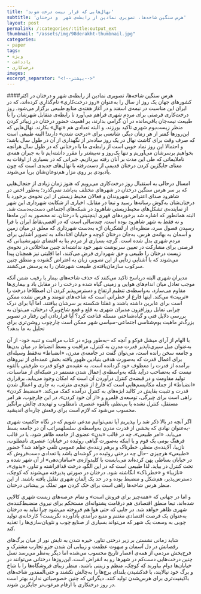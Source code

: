 ```yaml
---
title: 'نهال‌هایی که قرار نیست درخت شوند'
subtitle: 'هرس‌ سنگین شاخه‌ها، تصویری نمادین از رابطه‌ی شهر  و درختان'
layout: post
permalink: /:categories/:title:output_ext
thumbnail: "/assets/img/98derakht-thumbnail.jpg"
categories:
- paper
tags:
- ویژه
- یادداشت
- درخت‌کاری
images:
excerpt_separator: "<!--بیشتر-->"
---
```

####هرس‌ سنگین شاخه‌ها، تصویری نمادین از رابطه‌ی شهر  و درختان
در اکثر کشورهای جهان یک روز از سال را به‌‌عنوان «روز درخت‌کاری» نام‌گذاری کرده‌اند، که در ایران این مناسبت در نیمه‌ی اسفند و در آغاز هفته‌ی منابع طبیعی برگزار می‌شود. روز درخت‌کاری فرصتی برای مردم شهری فراهم می‌آورد تا رابطه‌ی متقابل شهرشان را با طبیعت نیمه‌جان باقی‌مانده در آن گرامی بدارند، بر اهمیت حضور درختان در زیباتر کردن منظر زیست‌بوم شهری تاکید بورزند، و البته تعدادی هم «نهال» بکارند. نهال‌هایی که این‌روزها کمتر از هر زمان دیگر، شانسی برای «درخت شدن» دارند! البته طبیعی است که صرف وقت برای کاشت نهال در یک روز ساده‌تر از نگهداری از آن در طول سال باشد؛ و احتمالا این روز نماد خوبی است از رابطه‌ی ما با درختانی که در طول سال هرآنچه بخواهیم برسرشان می‌آوریم و تنها یک‌روز و نه‌بیشتر را مقرر داشته‌ایم تا به جبران همه‌ی ناملایماتی که طی این مدت بر آنان رفته بپردازیم. جبرانی که در بسیاری از اوقات به معنای جایگزین کردن درختان قدیمی از دست‌رفته با نهال‌های جدیدی است که چون یادبودی بر روی مزار هم‌نوعان‌شان برپا می‌شوند.

امسال درحالی به استقبال روز درخت‌کاری می‌رویم که هنوز زمان زیادی از جنجال‌هایی که بر سر هرس سنگین درختان در شهرهای مختلف به‌پاشد نمی‌گذرد؛ به‌طور اخص در شاهرود صدای اعتراض شهروندان و فعالان محیط زیستی از این نحوه‌ی برخورد با درختان‌شان به‌گوش رسانه‌ها رسید و تبعا در مقابل، اخباری از شکایت شهرداری این شهر از نماینده‌ی تشکل‌های محیط‌زیستی شاهرود در شبکه‌های اجتماعی دست‌به‌دست ‌شد.  البته همانطور که اشاره شد برخورد‌های قهری‌ اینچنینی با درختان، نه محصور به این ماه‌ها و نه فقط به شهر شاهرود بوده است. چندسالی است که در اقصی‌نقاط ایران با فرا رسیدن فصول سرد، منظره‌ای از لشکریان ارّه به‌دست شهرداری که معلق در میان زمین و آسمان به بهانه‌ی هرس، به‌جان درختان کوچه و خیابان افتاده‌اند به تصویر آشنایی برای مردم شهری بدل شده است. گرچه بسیاری از مردم بنا به اقتضای شهرنشینانی که فرصتی برای مشارکت در تعیین سرنوشت شهر خود نداشته‌اند چنین مداخلاتی در نحوه‌ی زیست درختان را طبیعی و حق شهرداری فرض می‌کنند، اما اقلیتی نیز همچنان پیدا می‌شوند که با آشنایی زدایی از این تصویر، زبان به اعتراض گشوده و منطق چنین سرکوب سازمان‌یافته‌ی طبیعت شهرشان را به پرسش می‌کشند.

مدیران شهری‌ البته درپاسخ تاکید می‌کنند که حذف شاخه‌های بیمار یا رقیب ضمن آنکه موجب تعادل میان اندام‌های هوایی و زمینی گیاه شده و درخت را در مقابل باد و بیماری‌ها مقاوم می‌سازد، به‌واسطه‌ی تنظیم ارتفاع و دسترس‌پذیر کردن آن اصطلاحا درخت را «تربیت» می‌کند. اینها فارغ از خطراتی است که شاخه‌های تنومند و هرس نشده ممکن است برای عابرین داشته باشند و غفلتا شکسته بر سرشان بیافتند. اما آیا برای درک چرایی تمایل روزافزون مدیران شهری به قلع و قمع شاخ‌وبرگ درختان، می‌توان به بررسی دلایل فنی و گیاه‌شناختی مسئله قناعت کرد؟ آیا قراردادن این رفتار در تصویر بزرگ‌ترِ ماهیت‌ بوم‌شناسی اجتماعی-سیاسی شهر ممکن است چارچوب روشن‌تری برای تحلیل به ما بدهد؟

با الهام از آرای میشل فوکو و آنچه که –به‌طور ویژه در کتاب مراقبت و تنبیه خود- از آن به‌عنوان میل سیری‌ناپذیر قدرت مدرن به کنترل، مراقبت و بسط انضباط در میان بدن‌ها و جامعه سخن ‌رانده است، می‌توان گفت در جامعه‌ی مدرن، «انضباط» نه‌‌فقط وسیله‌ای برای اعمال قدرت که به‌صورت هدفی بنیادین ظهور یافته بخش عمده‌ای از نیروهای برآمده از قدرت را معطوف خود گردانده است. به عقیده‌ی فوکو قدرت ظرفیتی بالقوه نیست که به‌تصاحب درآید بلکه به‌واسطه‌ی اِعمال شدن مستمر در شبکه‌ای از مناسبات، تولید مقاومت و در قبضه‌ی کنترل در‌آوردن آن است که امکان وجود می‌یابد. برقراری «انضباط» از جمله مکانیسم‌هایی است که فارغ از نتیجه‌ی مترتب، به‌ جاری و اعمال شدن قدرت و تثبیت بقایش در کالبد ابژه‌های به کنترل درآمده کمک می‌کند. «منضبط کردن»‌ راهی است برای چیرگی، توسعه‌ی قلمرو و «از آن خود کردن». در این چارچوب، هر امر مستقل، کنترل نشده یا بی‌نظم، بالقوه عنصری نامطلوب و تهدیدی چالش برانگیز محسوب می‌شود که لازم است برای رفعش چاره‌ای اندیشید.

اگر آنچه در بالا ذکر شد را بپذیریم آیا نمی‌توانیم مدعی شویم که در نگاه حاکمیت شهری -به‌عنوان نهادی که بخشی از قدرت مدرن به‌واسطه‌ی سلسلهمراتب آن در جامعه بسط می‌یابد، «امر طبیعی»، چه در قالب «بدنِ» عضوی از جامعه ظاهر شود، یا در قالب فرهنگ بومی یک قوم و یا اینکه به‌صورت گیاهی روئیده در خیابان؛ عنصری نامطلوب، نازیبا، آلاینده‌ی منظر، خطرناک و برهم زننده‌ی نظم عمومی تلقی خواهد شد؟ حضور «طبیعی» هرچیزی -حال چه درختی روئیده در گوشه‌ای باشد یا تعدادی دست‌فروش که در خیابان بساطی پهن کرده‌اند می‌بایست با کلیدواژه‌ی «سامان‌دهی» از آن شهر شده و تحت کنترل در بیاید. لذا طبیعی است که در این الگو، درخت قدافراشته و تناور، «بدوی»، «نازیبا» و «خطرناک» انگاشته شود. درختان در صورتی پذیرفته می‌شوند که کوچک، دسترس‌پذیر، هم‌شکل و منضبط بوده و در حد یک اِلمان شهری تقلیل یافته باشند. از این منظر هرس شاخه‌ها راهی است برای حک کردن مهر تملک بر پیشانی درختان.

و اما در جهانی که «همه‌چیز برای فروش است» و تمام عرصه‌های زیست شهری کالایی شده‌اند، تبعا منطق اقتصادی هم درقامت پشتوانه‌ای مستحکم برای نیروی منضبط‌کننده‌ی شهری ظاهر خواهد شد. در جایی که حتی هوا هم فروخته می‌شود چرا نباید به درختان به‌عنوان یک فرصت اقتصادی مغتنم و منبع درآمدی بادآورده نگریست؟ کارخانه‌ی تولید چوبی به وسعت یک شهر که می‌تواند بسیاری از صنایع چوب و نئوپان‌‌سازی‌ها را تغذیه کند.

شاید زمانی نشستن بر زیر درختی تناور، خیره شدن به تابش نور از میان برگ‌های رقصانش در دل آسمان و مبهوت عظمت و زیبایی‌ آن شدن جزو تجارب مشترک و فرح‌بخش مردمی از همه‌ی اعصار تاریخ محسوب می‌شده اما دیگر به‌نظر می‌رسد نسل چنین درخت‌هایی دست‌کم در شهرها رو به انقراض است. این‌روزها درختانی می‌توانند در خیابان‌ها دوام بیاورند که کوچک، منظم و زینتی باشند، منظر زیبای فروشگاه‌ها را با شاخ و برگ خود نیالایند، با قدکشیدن بلندای برج‌ها را به‌چالش نکشند و حتی‌المقدور شاخه‌های باکیفیت‌تری برای هرس‌شدن تولید کنند. دیگرانی که چنین خصوصیاتی ندارند بهتر است در روز درختکاری با ارقام مرغوب‌تر جایگزین شوند.
